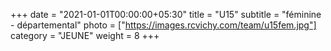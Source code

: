 +++
date = "2021-01-01T00:00:00+05:30"
title = "U15"
subtitle = "féminine - départemental"
photo = ["https://images.rcvichy.com/team/u15fem.jpg"]
category = "JEUNE"
weight = 8
+++ 

